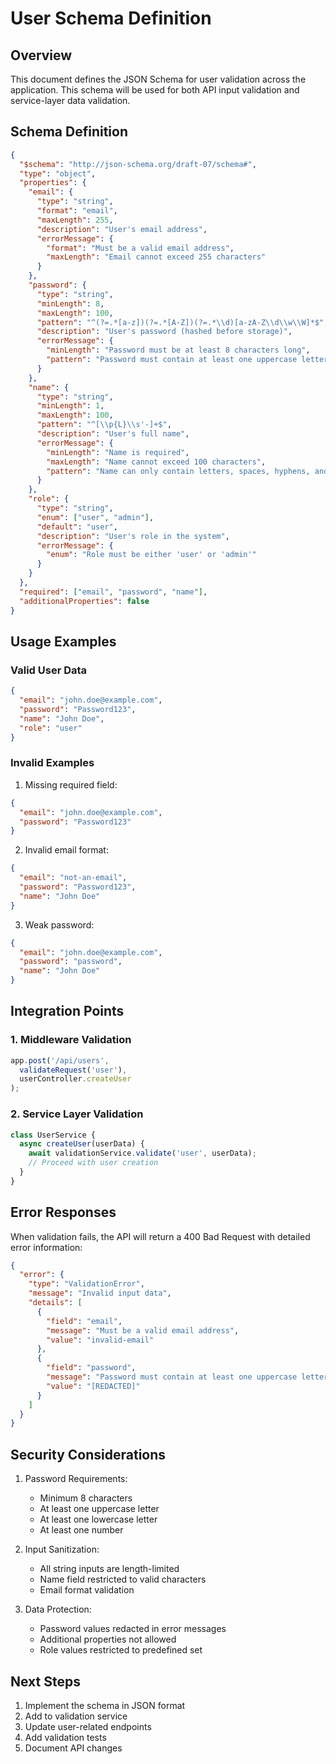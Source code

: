 # User Schema Definition

## Overview

This document defines the JSON Schema for user validation across the application. This schema will be used for both API input validation and service-layer data validation.

## Schema Definition

```json
{
  "$schema": "http://json-schema.org/draft-07/schema#",
  "type": "object",
  "properties": {
    "email": {
      "type": "string",
      "format": "email",
      "maxLength": 255,
      "description": "User's email address",
      "errorMessage": {
        "format": "Must be a valid email address",
        "maxLength": "Email cannot exceed 255 characters"
      }
    },
    "password": {
      "type": "string",
      "minLength": 8,
      "maxLength": 100,
      "pattern": "^(?=.*[a-z])(?=.*[A-Z])(?=.*\\d)[a-zA-Z\\d\\w\\W]*$",
      "description": "User's password (hashed before storage)",
      "errorMessage": {
        "minLength": "Password must be at least 8 characters long",
        "pattern": "Password must contain at least one uppercase letter, one lowercase letter, and one number"
      }
    },
    "name": {
      "type": "string",
      "minLength": 1,
      "maxLength": 100,
      "pattern": "^[\\p{L}\\s'-]+$",
      "description": "User's full name",
      "errorMessage": {
        "minLength": "Name is required",
        "maxLength": "Name cannot exceed 100 characters",
        "pattern": "Name can only contain letters, spaces, hyphens, and apostrophes"
      }
    },
    "role": {
      "type": "string",
      "enum": ["user", "admin"],
      "default": "user",
      "description": "User's role in the system",
      "errorMessage": {
        "enum": "Role must be either 'user' or 'admin'"
      }
    }
  },
  "required": ["email", "password", "name"],
  "additionalProperties": false
}
```

## Usage Examples

### Valid User Data

```json
{
  "email": "john.doe@example.com",
  "password": "Password123",
  "name": "John Doe",
  "role": "user"
}
```

### Invalid Examples

1. Missing required field:
```json
{
  "email": "john.doe@example.com",
  "password": "Password123"
}
```

2. Invalid email format:
```json
{
  "email": "not-an-email",
  "password": "Password123",
  "name": "John Doe"
}
```

3. Weak password:
```json
{
  "email": "john.doe@example.com",
  "password": "password",
  "name": "John Doe"
}
```

## Integration Points

### 1. Middleware Validation

```javascript
app.post('/api/users', 
  validateRequest('user'),
  userController.createUser
);
```

### 2. Service Layer Validation

```javascript
class UserService {
  async createUser(userData) {
    await validationService.validate('user', userData);
    // Proceed with user creation
  }
}
```

## Error Responses

When validation fails, the API will return a 400 Bad Request with detailed error information:

```json
{
  "error": {
    "type": "ValidationError",
    "message": "Invalid input data",
    "details": [
      {
        "field": "email",
        "message": "Must be a valid email address",
        "value": "invalid-email"
      },
      {
        "field": "password",
        "message": "Password must contain at least one uppercase letter, one lowercase letter, and one number",
        "value": "[REDACTED]"
      }
    ]
  }
}
```

## Security Considerations

1. Password Requirements:
   - Minimum 8 characters
   - At least one uppercase letter
   - At least one lowercase letter
   - At least one number

2. Input Sanitization:
   - All string inputs are length-limited
   - Name field restricted to valid characters
   - Email format validation

3. Data Protection:
   - Password values redacted in error messages
   - Additional properties not allowed
   - Role values restricted to predefined set

## Next Steps

1. Implement the schema in JSON format
2. Add to validation service
3. Update user-related endpoints
4. Add validation tests
5. Document API changes